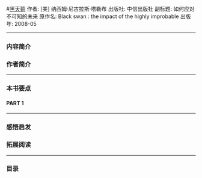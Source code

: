 #[黑天鹅](https://book.douban.com/subject/3025921/)
作者: [美] 纳西姆·尼古拉斯·塔勒布
出版社: 中信出版社
副标题: 如何应对不可知的未来
原作名: Black swan : the impact of the highly improbable
出版年: 2008-05
***
### 内容简介 
### 作者简介 
***
### 本书要点
#### PART 1 
***
### 感悟启发
### 拓展阅读
***
### 目录
